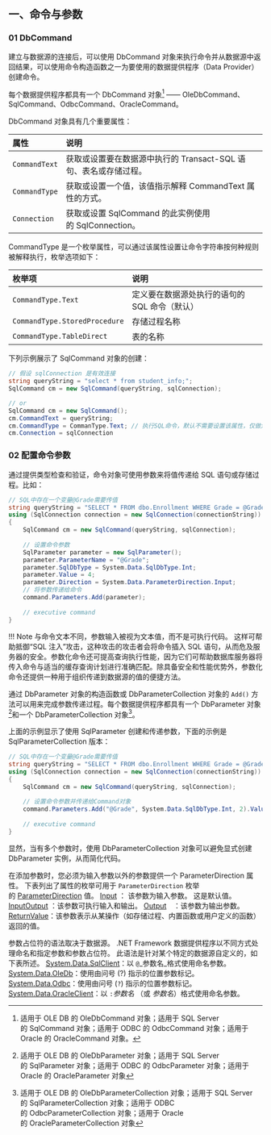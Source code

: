 ## 一、命令与参数
### 01 DbCommand
建立与数据源的连接后，可以使用 DbCommand 对象来执行命令并从数据源中返回结果，可以使用命令构造函数之一为要使用的数据提供程序（Data Provider）创建命令。

每个数据提供程序都具有一个 DbCommand 对象[^1] —— OleDbCommand、SqlCommand、OdbcCommand、OracleCommand。

[^1]: 适用于 OLE DB 的 OleDbCommand 对象；适用于 SQL Server 的 SqlCommand 对象；适用于 ODBC 的 OdbcCommand 对象；适用于 Oracle 的 OracleCommand 对象。

DbCommand 对象具有几个重要属性：

| 属性          | 说明                                                             |
|:------------- |:---------------------------------------------------------------- |
| `CommandText` | 获取或设置要在数据源中执行的 Transact-SQL 语句、表名或存储过程。 |
| `CommandType` | 获取或设置一个值，该值指示解释 CommandText 属性的方式。          |
| `Connection`  | 获取或设置 SqlCommand 的此实例使用的 SqlConnection。                                                                 |

CommandType 是一个枚举属性，可以通过该属性设置让命令字符串按何种规则被解释执行，枚举选项如下：

| 枚举项                      | 说明                                  |
|:--------------------------- |:------------------------------------- |
| `CommandType.Text`            | 定义要在数据源处执行的语句的 SQL 命令（默认） |
| `CommandType.StoredProcedure` | 存储过程名称                              |
| `CommandType.TableDirect`                 | 表的名称                              |

下列示例展示了 SqlCommand 对象的创建：
```csharp
// 假设 sqlConnection 是有效连接
string queryString = "select * from student_info;";
SqlCommand cm = new SqlCommand(queryString, sqlConnection); 

// or
SqlCommand cm = new SqlCommand();
cm.CommandText = queryString;
cm.CommandType = CommanType.Text; // 执行SQL命令，默认不需要设置该属性，仅做演示使用
cm.Connection = sqlConnection

```

### 02 配置命令参数
通过提供类型检查和验证，命令对象可使用参数来将值传递给 SQL 语句或存储过程。比如：

```csharp
// SQL中存在一个变量@Grade需要传值
string queryString = "SELECT * FROM dbo.Enrollment WHERE Grade = @Grade";
using (SqlConnection connection = new SqlConnection(connectionString))
{
	SqlCommand cm = new SqlCommand(queryString, sqlConnection); 
	
	// 设置命令参数
	SqlParameter parameter = new SqlParameter();
	parameter.ParameterName = "@Grade";
	parameter.SqlDbType = System.Data.SqlDbType.Int;
	parameter.Value = 4;
	parameter.Direction = System.Data.ParameterDirection.Input;
	// 将参数传递给命令
	command.Parameters.Add(parameter);
	
	// executive command
}
```

!!! Note
	与命令文本不同，参数输入被视为文本值，而不是可执行代码。 这样可帮助抵御“SQL 注入”攻击，这种攻击的攻击者会将命令插入 SQL 语句，从而危及服务器的安全。参数化命令还可提高查询执行性能，因为它们可帮助数据库服务器将传入命令与适当的缓存查询计划进行准确匹配。除具备安全和性能优势外，参数化命令还提供一种用于组织传递到数据源的值的便捷方法。

通过 DbParameter 对象的构造函数或 DbParameterCollection 对象的 `Add()` 方法可以用来完成参数传递过程。每个数据提供程序都具有一个 DbParameter 对象[^2]和一个 DbParameterCollection 对象[^3]。

[^2]: 适用于 OLE DB 的 OleDbParameter 对象；适用于 SQL Server 的 SqlParameter 对象；适用于 ODBC 的 OdbcParameter 对象；适用于 Oracle 的 OracleParameter 对象

[^3]: 适用于 OLE DB 的 OleDbParameterCollection 对象；适用于 SQL Server 的 SqlParameterCollection 对象；适用于 ODBC 的 OdbcParameterCollection 对象；适用于 Oracle 的 OracleParameterCollection 对象

上面的示例显示了使用 SqlParameter 创建和传递参数，下面的示例是 SqlParameterCollection 版本：

```csharp
// SQL中存在一个变量@Grade需要传值
string queryString = "SELECT * FROM dbo.Enrollment WHERE Grade = @Grade";
using (SqlConnection connection = new SqlConnection(connectionString))
{
	SqlCommand cm = new SqlCommand(queryString, sqlConnection); 
	
	// 设置命令参数并传递给Command对象
	command.Parameters.Add("@Grade", System.Data.SqlDbType.Int, 2).Value = 4;
	
	// executive command
}
```

显然，当有多个参数时，使用 DbParameterCollection 对象可以避免显式创建 DbParameter 实例，从而简化代码。

在添加参数时，您必须为输入参数以外的参数提供一个 ParameterDirection 属性。 下表列出了属性的枚举可用于 `ParameterDirection` 枚举的 [ParameterDirection](https://learn.microsoft.com/zh-cn/dotnet/api/system.data.parameterdirection) 值。
[Input](https://learn.microsoft.com/zh-cn/dotnet/api/system.data.parameterdirection#system-data-parameterdirection-input) ： 该参数为输入参数。 这是默认值。
[InputOutput](https://learn.microsoft.com/zh-cn/dotnet/api/system.data.parameterdirection#system-data-parameterdirection-inputoutput) ：该参数可执行输入和输出。
[Output](https://learn.microsoft.com/zh-cn/dotnet/api/system.data.parameterdirection#system-data-parameterdirection-output)　：该参数为输出参数。
[ReturnValue](https://learn.microsoft.com/zh-cn/dotnet/api/system.data.parameterdirection#system-data-parameterdirection-returnvalue)：该参数表示从某操作（如存储过程、内置函数或用户定义的函数）返回的值。

参数占位符的语法取决于数据源。 .NET Framework 数据提供程序以不同方式处理命名和指定参数和参数占位符。 此语法是针对某个特定的数据源自定义的，如下表所述。
[System.Data.SqlClient](https://learn.microsoft.com/zh-cn/dotnet/api/system.data.sqlclient)：以 `@`_参数名_格式使用命名参数。
[System.Data.OleDb](https://learn.microsoft.com/zh-cn/dotnet/api/system.data.oledb)：使用由问号 (?) 指示的位置参数标记。
[System.Data.Odbc](https://learn.microsoft.com/zh-cn/dotnet/api/system.data.odbc)：使用由问号 (`?`) 指示的位置参数标记。
[System.Data.OracleClient](https://learn.microsoft.com/zh-cn/dotnet/api/system.data.oracleclient)：以 `:`_参数名_ （或 _参数名_）格式使用命名参数。